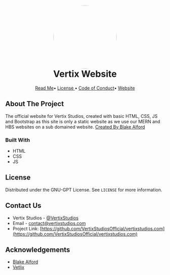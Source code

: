 
<h1 align="center" style="position: relative;">
    <img width="200" style="border-radius: 50%;" src="https://media.discordapp.net/attachments/713720334347534387/847720449193541632/vertix-logo-transparent.png?width=670&height=670"/><br>
    Vertix Website
</h1>

<p align="center">
    <a href="https://github.com/VertixStudiosOfficial/Branding/blob/main/README.md">Read Me</a>•
    <a href="https://github.com/VertixStudiosOfficial/Branding/blob/main/Legal/LICENSE">License </a>•
     <a href="https://github.com/VertixStudiosOfficial/Branding/blob/main/Legal/CODE_OF_CONDUCT.md">Code of Conduct</a>•
    <a href="https://vertixstudios.com">Website</a>
</p>
  
<!-- ABOUT THE PROJECT -->
## About The Project

The official website for Vertix Studios, created with basic HTML, CSS, JS and Bootstrap as this site is only a static website as we use our MERN and HBS websites on a sub domained website. [Created By Blake Alford](https://github.com/blakealford)


### Built With

* HTML
* CSS
* JS



<!-- LICENSE -->
##  License

Distributed under the GNU-GPT License. See `LICENSE` for more information.

<!-- CONTACT -->
##  Contact Us

- Vertix Studios - [@VertixStudios](https://twitter.com/vertixstudios)  
- Email - [contact@vertixstudios.com](https://vertixstudios.com/about)
- Project Link: [https://github.com/VertixStudiosOfficial/vertixstudios.com](https://github.com/VertixStudiosOfficial/vertixstudios.com)

<!-- ACKNOWLEDGEMENTS -->
##  Acknowledgements

* [Blake Alford](https://github.com/blakealford)
* [Vetlix](https://github.com/Vetlix)
